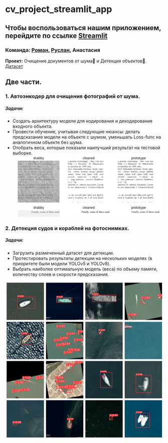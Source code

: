 # cv_project_streamlit_app

## Чтобы воспользоваться нашим приложением, перейдите по ссылке [Streamlit](https://cvproject2appapp-mri5cmggebnp6kqmftuziw.streamlit.app)

### Команда: [Роман](https://github.com/r-makushkin), [Руслан](https://github.com/ruslan-DS), Анастасия

**Проект:** Очищение документов от шума📝 и Детекция объектов🔎. [Датасет](https://www.kaggle.com/datasets/siddharthkumarsah/ships-in-aerial-images)
## Две части.
### 1. Автоэнкодер для очищения фотографий от шума.
##### Задачи:
* Создать архитектуру модели для кодирования и декодирования входного объекта.
* Провести обучение, учитывая следующие нюансы: делать предсказание модели на объекте с шумом, уменьшать Loss-func на аналогичном объекте без шума.
* Отобрать веса, которые показали наилучший результат на тестовой выборке.
![картинка](images/noise1.png)

### 2. Детекция судов и кораблей на фотоснимках.
#####  Задачи:
* Загрузить размеченный датасет для детекции.
* Протестировать результаты детекции на нескольких моделях (в приоритете были модели YOLOv5 и YOLOv8).
* Выбрать наиболее оптимальную модель (веса) по объему памяти, количеству слоев и скорости предсказания.

![картинка](images/yolo_8n_res.png)